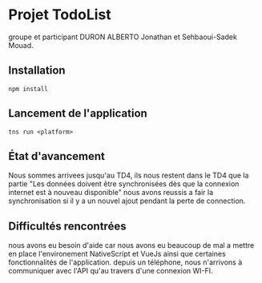 # Projet TodoList
groupe et participant DURON ALBERTO Jonathan et Sehbaoui-Sadek Mouad.
## Installation
```
npm install
```

## Lancement de l'application
```
tns run <platform>
```

## État d'avancement
Nous sommes arrivees jusqu'au TD4, ils nous restent dans le TD4 que la partie "Les données doivent être synchronisées dès que la connexion internet est à nouveau disponible" nous avons reussis a fair la synchronisation si il y a un nouvel ajout pendant la perte de connection.

## Difficultés rencontrées
nous avons eu besoin d'aide car nous avons eu beaucoup de mal a mettre en place l'environement NativeScript et VueJs ainsi que certaines fonctionnalités de l'application.
depuis un téléphone, nous n'arrivons à communiquer avec l'API qu'au travers d'une connexion WI-FI.
